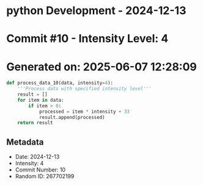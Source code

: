 ﻿# python Development - 2024-12-13
# Commit #10 - Intensity Level: 4
# Generated on: 2025-06-07 12:28:09
```python
def process_data_10(data, intensity=4):
    '''Process data with specified intensity level'''
    result = []
    for item in data:
        if item > 0:
            processed = item * intensity + 33
            result.append(processed)
    return result
```
## Metadata
- Date: 2024-12-13
- Intensity: 4
- Commit Number: 10
- Random ID: 267702199
